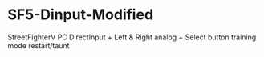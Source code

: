 # SF5-Dinput-Modified
StreetFighterV PC DirectInput + Left &amp; Right analog + Select button training mode restart/taunt
